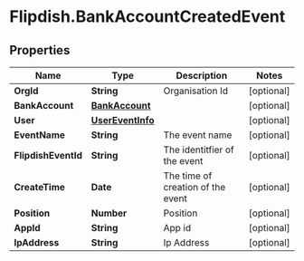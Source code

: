 # Flipdish.BankAccountCreatedEvent

## Properties

Name | Type | Description | Notes
------------ | ------------- | ------------- | -------------
**OrgId** | **String** | Organisation Id | [optional] 
**BankAccount** | [**BankAccount**](BankAccount.md) |  | [optional] 
**User** | [**UserEventInfo**](UserEventInfo.md) |  | [optional] 
**EventName** | **String** | The event name | [optional] 
**FlipdishEventId** | **String** | The identitfier of the event | [optional] 
**CreateTime** | **Date** | The time of creation of the event | [optional] 
**Position** | **Number** | Position | [optional] 
**AppId** | **String** | App id | [optional] 
**IpAddress** | **String** | Ip Address | [optional] 


